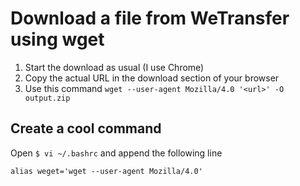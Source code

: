 # Download a file from WeTransfer using wget

1) Start the download as usual (I use Chrome)
2) Copy the actual URL in the download section of your browser
3) Use this command `wget --user-agent Mozilla/4.0 '<url>' -O output.zip`

## Create a cool command
Open
`$ vi ~/.bashrc`
and append the following line

```
alias weget='wget --user-agent Mozilla/4.0'
```